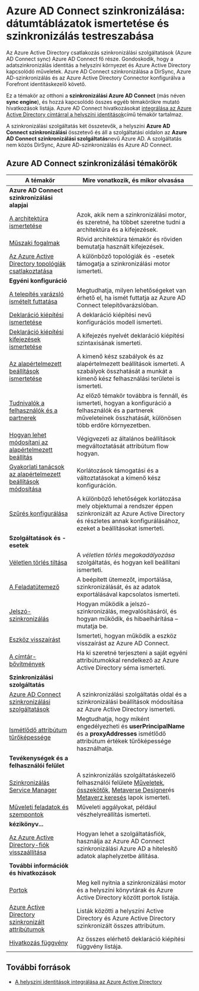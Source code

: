 <properties
    pageTitle="Azure AD Connect szinkronizálása: dátumtáblázatok ismertetése és testre szabhatja a szinkronizálás |} Microsoft Azure"
    description="Megtudhatja, hogyan Azure AD Connect szinkronizálása dolgozik, és testreszabása."
    services="active-directory"
    documentationCenter=""
    authors="andkjell"
    manager="femila"
    editor=""/>

<tags
    ms.service="active-directory"
    ms.workload="identity"
    ms.tgt_pltfrm="na"
    ms.devlang="na"
    ms.topic="article"
    ms.date="08/29/2016"
    ms.author="markusvi;andkjell"/>


# <a name="azure-ad-connect-sync-understand-and-customize-synchronization"></a>Azure AD Connect szinkronizálása: dátumtáblázatok ismertetése és szinkronizálás testreszabása
Az Azure Active Directory csatlakozás szinkronizálási szolgáltatások (Azure AD Connect sync) Azure AD Connect fő része. Gondoskodik, hogy a adatszinkronizálás identitás a helyszíni környezet és Azure Active Directory kapcsolódó műveletek. Azure AD Connect szinkronizálása a DirSync, Azure AD-szinkronizálás és az Azure Active Directory Connector konfigurálva a Forefront identitáskezelő követő.

Ez a témakör az otthoni a **szinkronizálási Azure AD Connect** (más néven **sync engine**), és hozzá kapcsolódó összes egyéb témakörökre mutató hivatkozások listája. Azure AD Connect hivatkozásokat [integrálása az Azure Active Directory címtárral a helyszíni identitások](active-directory-aadconnect.md)című témakör tartalmaz.

A szinkronizálási szolgáltatás két összetevők, a helyszíni **Azure AD Connect szinkronizálási** összetevő és áll a szolgáltatási oldalon az **Azure AD Connect szinkronizálási szolgáltatás**nevű Azure AD. A szolgáltatás nem közös DirSync, Azure AD-szinkronizálás és Azure AD Connect.

## <a name="azure-ad-connect-sync-topics"></a>Azure AD Connect szinkronizálási témakörök

A témakör | Mire vonatkozik, és mikor olvasása
----- | -----
**Azure AD Connect szinkronizálási alapjai** |
[A architektúra ismertetése](active-directory-aadconnectsync-understanding-architecture.md) | Azok, akik nem a szinkronizálási motor, és szeretné, ha többet szeretne tudni a architektúra és a kifejezések.
[Műszaki fogalmak](active-directory-aadconnectsync-technical-concepts.md) | Rövid architektúra témakör és röviden bemutatja használt kifejezések.
[Az Azure Active Directory topológiák csatlakoztatása](active-directory-aadconnect-topologies.md) | A különböző topológiák és -esetek támogatja a szinkronizálási motor ismerteti.
**Egyéni konfiguráció** |
[A telepítés varázsló ismételt futtatása](active-directory-aadconnectsync-installation-wizard.md) | Megtudhatja, milyen lehetőségeket van érhető el, ha ismét futtatja az Azure AD Connect telepítővarázslóban.
[Deklaráció kiépítési ismertetése](active-directory-aadconnectsync-understanding-declarative-provisioning.md)| A deklaráció kiépítési nevű konfigurációs modell ismerteti.
[Deklaráció kiépítési kifejezések ismertetése](active-directory-aadconnectsync-understanding-declarative-provisioning-expressions.md) | A kifejezés nyelvét deklaráció kiépítési szintaxisának ismerteti.
[Az alapértelmezett beállítások ismertetése](active-directory-aadconnectsync-understanding-default-configuration.md)| A kimenő kész szabályok és az alapértelmezett beállítások ismerteti. A szabályok összhatását a munkát a kimenő kész felhasználási területei is ismerteti.
[Tudnivalók a felhasználók és a partnerek](active-directory-aadconnectsync-understanding-users-and-contacts.md) | Az előző témakör továbbra is fennáll, és ismerteti, hogyan a konfiguráció a felhasználók és a partnerek műveleteinek összhatását, különösen több erdőre környezetben.
[Hogyan lehet módosítani az alapértelmezett beállítás](active-directory-aadconnectsync-change-the-configuration.md) | Végigvezeti az általános beállítások megváltoztatását attribútum flow hogyan.
[Gyakorlati tanácsok az alapértelmezett beállítások módosítása](active-directory-aadconnectsync-best-practices-changing-default-configuration.md) | Korlátozások támogatási és a változtatásokat a kimenő kész konfiguráción.
[Szűrés konfigurálása](active-directory-aadconnectsync-configure-filtering.md) | A különböző lehetőségek korlátozása mely objektumai a rendszer éppen szinkronizált az Azure Active Directory és részletes annak konfigurálásához, ezeket a beállításokat ismerteti.
**Szolgáltatások és -esetek** |
[Véletlen törlés tiltása](active-directory-aadconnectsync-feature-prevent-accidental-deletes.md) | A *véletlen törlés megakadályozása* szolgáltatás, és hogyan kell beállítani ismerteti.
[A Feladatütemező](active-directory-aadconnectsync-feature-scheduler.md) | A beépített ütemezőt, importálása, szinkronizálását, és az adatok exportálásával kapcsolatos ismerteti.
[Jelszó-szinkronizálás](active-directory-aadconnectsync-implement-password-synchronization.md) | Hogyan működik a jelszó-szinkronizálás, megvalósításáról, és hogyan működik, és hibaelhárítása – mutatja be.
[Eszköz visszaírást](active-directory-aadconnect-feature-device-writeback.md) | Ismerteti, hogyan működik a eszköz visszaírást az Azure AD Connect.
[A címtár-bővítmények](active-directory-aadconnectsync-feature-directory-extensions.md) | Ha ki szeretné terjeszteni a saját egyéni attribútumokkal rendelkező az Azure Active Directory séma ismerteti.
**Szinkronizálási szolgáltatás** |
[Azure AD Connect szinkronizálási szolgáltatások](active-directory-aadconnectsyncservice-features.md) | A szinkronizálási szolgáltatás oldal és a szinkronizálási beállítások módosítása az Azure Active Directory ismerteti.
[Ismétlődő attribútum tűrőképessége](active-directory-aadconnectsyncservice-duplicate-attribute-resiliency.md) | Megtudhatja, hogy miként engedélyezheti és **userPrincipalName** és a **proxyAddresses** ismétlődő attribútum értékek tűrőképessége használhatja.
**Tevékenységek és a felhasználói felület** |
[Szinkronizálás Service Manager](active-directory-aadconnectsync-service-manager-ui.md) | A szinkronizálás szolgáltatáskezelő felhasználói felülete [Műveletek](active-directory-aadconnectsync-service-manager-ui-operations.md), [összekötők](active-directory-aadconnectsync-service-manager-ui-connectors.md), [Metaverse Designer](active-directory-aadconnectsync-service-manager-ui-mvdesigner.md)és [Metaverz keresés](active-directory-aadconnectsync-service-manager-ui-mvsearch.md) lapok ismerteti.
[Műveleti feladatok és szempontok](active-directory-aadconnectsync-operations.md) | Műveleti aggályokat, például vészhelyreállítás ismerteti.
**kézikönyv...** |
[Az Azure Active Directory-fiók visszaállítása](active-directory-aadconnectsync-howto-azureadaccount.md) | Hogyan lehet a szolgáltatásfiók, használja az Azure AD Connect szinkronizálási Azure AD a hitelesítő adatok alaphelyzetbe állítása.
**További információk és hivatkozások** |
[Portok](active-directory-aadconnect-ports.md) | Meg kell nyitnia a szinkronizálási motor és a helyszíni könyvtárak és Azure Active Directory között portok listája.
[Azure Active Directory szinkronizált attribútumok](active-directory-aadconnectsync-attributes-synchronized.md) | Listák közötti a helyszíni Active Directory és Azure Active Directory szinkronizált összes attribútum.
[Hivatkozás függvény](active-directory-aadconnectsync-functions-reference.md) | Az összes elérhető deklaráció kiépítési függvény listája.

## <a name="additional-resources"></a>További források

* [A helyszíni identitások integrálása az Azure Active Directory](active-directory-aadconnect.md)
